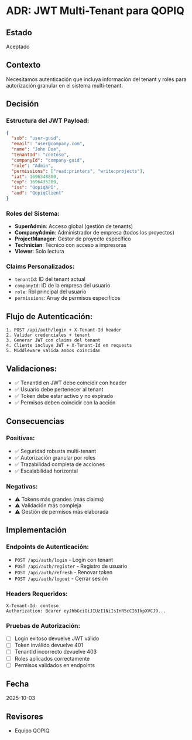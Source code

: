# ADR: JWT Multi-Tenant para QOPIQ

## Estado
Aceptado

## Contexto
Necesitamos autenticación que incluya información del tenant y roles para autorización granular en el sistema multi-tenant.

## Decisión

### Estructura del JWT Payload:
```json
{
  "sub": "user-guid",
  "email": "user@company.com",
  "name": "John Doe",
  "tenantId": "contoso",
  "companyId": "company-guid",
  "role": "Admin",
  "permissions": ["read:printers", "write:projects"],
  "iat": 1696348800,
  "exp": 1696435200,
  "iss": "QopiqAPI",
  "aud": "QopiqClient"
}
```

### Roles del Sistema:
- **SuperAdmin**: Acceso global (gestión de tenants)
- **CompanyAdmin**: Administrador de empresa (todos los proyectos)
- **ProjectManager**: Gestor de proyecto específico
- **Technician**: Técnico con acceso a impresoras
- **Viewer**: Solo lectura

### Claims Personalizados:
- `tenantId`: ID del tenant actual
- `companyId`: ID de la empresa del usuario
- `role`: Rol principal del usuario
- `permissions`: Array de permisos específicos

## Flujo de Autenticación:
```
1. POST /api/auth/login + X-Tenant-Id header
2. Validar credenciales + tenant
3. Generar JWT con claims del tenant
4. Cliente incluye JWT + X-Tenant-Id en requests
5. Middleware valida ambos coincidan
```

## Validaciones:
- ✅ TenantId en JWT debe coincidir con header
- ✅ Usuario debe pertenecer al tenant
- ✅ Token debe estar activo y no expirado
- ✅ Permisos deben coincidir con la acción

## Consecuencias

### Positivas:
- ✅ Seguridad robusta multi-tenant
- ✅ Autorización granular por roles
- ✅ Trazabilidad completa de acciones
- ✅ Escalabilidad horizontal

### Negativas:
- ⚠️ Tokens más grandes (más claims)
- ⚠️ Validación más compleja
- ⚠️ Gestión de permisos más elaborada

## Implementación

### Endpoints de Autenticación:
- `POST /api/auth/login` - Login con tenant
- `POST /api/auth/register` - Registro de usuario
- `POST /api/auth/refresh` - Renovar token
- `POST /api/auth/logout` - Cerrar sesión

### Headers Requeridos:
```http
X-Tenant-Id: contoso
Authorization: Bearer eyJhbGciOiJIUzI1NiIsInR5cCI6IkpXVCJ9...
```

### Pruebas de Autorización:
- [ ] Login exitoso devuelve JWT válido
- [ ] Token inválido devuelve 401
- [ ] TenantId incorrecto devuelve 403
- [ ] Roles aplicados correctamente
- [ ] Permisos validados en endpoints

## Fecha
2025-10-03

## Revisores
- Equipo QOPIQ
